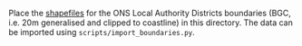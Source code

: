 Place the [shapefiles](https://geoportal.statistics.gov.uk/datasets/local-authority-districts-may-2023-uk-bgc) for the ONS Local Authority Districts boundaries (BGC, i.e. 20m generalised and clipped to coastline) in this directory. The data can be imported using `scripts/import_boundaries.py`.
